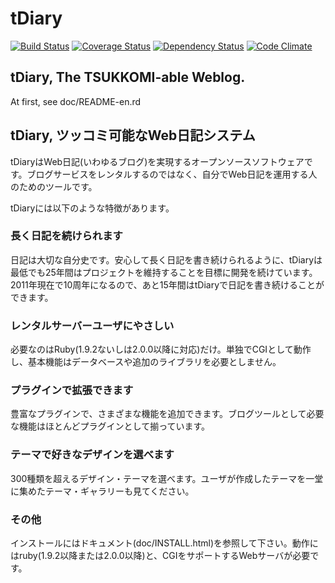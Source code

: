 # tDiary

[![Build Status](https://secure.travis-ci.org/tdiary/tdiary-core.png)](https://travis-ci.org/tdiary/tdiary-core) [![Coverage Status](https://coveralls.io/repos/tdiary/tdiary-core/badge.png?branch=master)](https://coveralls.io/r/tdiary/tdiary-core) [![Dependency Status](https://gemnasium.com/tdiary/tdiary-core.png)](https://gemnasium.com/tdiary/tdiary-core) [![Code Climate](https://codeclimate.com/github/tdiary/tdiary-core.png)](https://codeclimate.com/github/tdiary/tdiary-core)

## tDiary, The TSUKKOMI-able Weblog.

At first, see doc/README-en.rd

## tDiary, ツッコミ可能なWeb日記システム

tDiaryはWeb日記(いわゆるブログ)を実現するオープンソースソフトウェアです。ブログサービスをレンタルするのではなく、自分でWeb日記を運用する人のためのツールです。

tDiaryには以下のような特徴があります。

### 長く日記を続けられます

日記は大切な自分史です。安心して長く日記を書き続けられるように、tDiaryは最低でも25年間はプロジェクトを維持することを目標に開発を続けています。2011年現在で10周年になるので、あと15年間はtDiaryで日記を書き続けることができます。

### レンタルサーバーユーザにやさしい

必要なのはRuby(1.9.2ないしは2.0.0以降に対応)だけ。単独でCGIとして動作し、基本機能はデータベースや追加のライブラリを必要としません。

### プラグインで拡張できます

豊富なプラグインで、さまざまな機能を追加できます。ブログツールとして必要な機能はほとんどプラグインとして揃っています。

### テーマで好きなデザインを選べます

300種類を超えるデザイン・テーマを選べます。ユーザが作成したテーマを一堂に集めたテーマ・ギャラリーも見てください。

### その他

インストールにはドキュメント(doc/INSTALL.html)を参照して下さい。動作にはruby(1.9.2以降または2.0.0以降)と、CGIをサポートするWebサーバが必要です。
